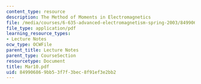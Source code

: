 ```yaml
---
content_type: resource
description: The Method of Moments in Electromagnetics
file: /media/courses/6-635-advanced-electromagnetism-spring-2003/849906869bb53f7f3bec8f91ef3e2bb2_Mar10.pdf
file_type: application/pdf
learning_resource_types:
- Lecture Notes
ocw_type: OCWFile
parent_title: Lecture Notes
parent_type: CourseSection
resourcetype: Document
title: Mar10.pdf
uid: 84990686-9bb5-3f7f-3bec-8f91ef3e2bb2
---
```

